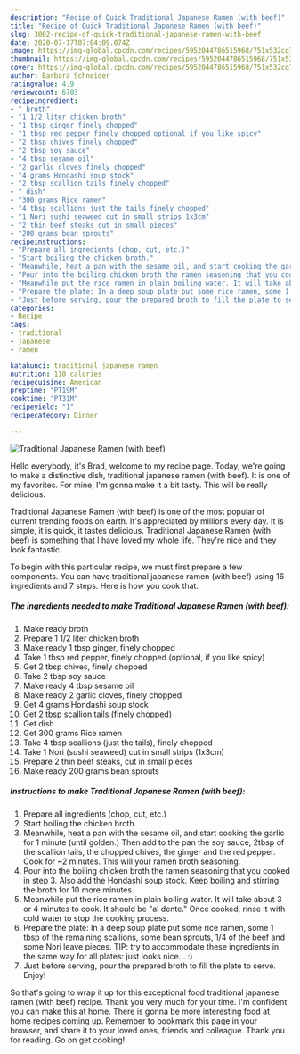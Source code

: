 ```yaml
---
description: "Recipe of Quick Traditional Japanese Ramen (with beef)"
title: "Recipe of Quick Traditional Japanese Ramen (with beef)"
slug: 3002-recipe-of-quick-traditional-japanese-ramen-with-beef
date: 2020-07-17T07:04:09.074Z
image: https://img-global.cpcdn.com/recipes/5952044786515968/751x532cq70/traditional-japanese-ramen-with-beef-recipe-main-photo.jpg
thumbnail: https://img-global.cpcdn.com/recipes/5952044786515968/751x532cq70/traditional-japanese-ramen-with-beef-recipe-main-photo.jpg
cover: https://img-global.cpcdn.com/recipes/5952044786515968/751x532cq70/traditional-japanese-ramen-with-beef-recipe-main-photo.jpg
author: Barbara Schneider
ratingvalue: 4.9
reviewcount: 6703
recipeingredient:
- " broth"
- "1 1/2 liter chicken broth"
- "1 tbsp ginger finely chopped"
- "1 tbsp red pepper finely chopped optional if you like spicy"
- "2 tbsp chives finely chopped"
- "2 tbsp soy sauce"
- "4 tbsp sesame oil"
- "2 garlic cloves finely chopped"
- "4 grams Hondashi soup stock"
- "2 tbsp scallion tails finely chopped"
- " dish"
- "300 grams Rice ramen"
- "4 tbsp scallions just the tails finely chopped"
- "1 Nori sushi seaweed cut in small strips 1x3cm"
- "2 thin beef steaks cut in small pieces"
- "200 grams bean sprouts"
recipeinstructions:
- "Prepare all ingredients (chop, cut, etc.)"
- "Start boiling the chicken broth."
- "Meanwhile, heat a pan with the sesame oil, and start cooking the garlic for 1 minute (until golden.) Then add to the pan the soy sauce, 2tbsp of the scallion tails, the chopped chives, the ginger and the red pepper. Cook for ~2 minutes. This will your ramen broth seasoning."
- "Pour into the boiling chicken broth the ramen seasoning that you cooked in step 3. Also add the Hondashi soup stock. Keep boiling and stirring the broth for 10 more minutes."
- "Meanwhile put the rice ramen in plain boiling water. It will take about 3 or 4 minutes to cook. It should be &#34;al dente.&#34; Once cooked, rinse it with cold water to stop the cooking process."
- "Prepare the plate: In a deep soup plate put some rice ramen, some 1 tbsp of the remaining scallions, some bean sprouts, 1/4 of the beef and some Nori leave pieces. TIP: try to accommodate these ingredients in the same way for all plates: just looks nice... :)"
- "Just before serving, pour the prepared broth to fill the plate to serve. Enjoy!"
categories:
- Recipe
tags:
- traditional
- japanese
- ramen

katakunci: traditional japanese ramen 
nutrition: 110 calories
recipecuisine: American
preptime: "PT19M"
cooktime: "PT31M"
recipeyield: "1"
recipecategory: Dinner

---
```



![Traditional Japanese Ramen (with beef)](https://img-global.cpcdn.com/recipes/5952044786515968/751x532cq70/traditional-japanese-ramen-with-beef-recipe-main-photo.jpg)

Hello everybody, it's Brad, welcome to my recipe page. Today, we're going to make a distinctive dish, traditional japanese ramen (with beef). It is one of my favorites. For mine, I'm gonna make it a bit tasty. This will be really delicious.

Traditional Japanese Ramen (with beef) is one of the most popular of current trending foods on earth. It's appreciated by millions every day. It is simple, it is quick, it tastes delicious. Traditional Japanese Ramen (with beef) is something that I have loved my whole life. They're nice and they look fantastic.




To begin with this particular recipe, we must first prepare a few components. You can have traditional japanese ramen (with beef) using 16 ingredients and 7 steps. Here is how you cook that.

<!--inarticleads1-->

##### The ingredients needed to make Traditional Japanese Ramen (with beef):

1. Make ready  broth
1. Prepare 1 1/2 liter chicken broth
1. Make ready 1 tbsp ginger, finely chopped
1. Take 1 tbsp red pepper, finely chopped (optional, if you like spicy)
1. Get 2 tbsp chives, finely chopped
1. Take 2 tbsp soy sauce
1. Make ready 4 tbsp sesame oil
1. Make ready 2 garlic cloves, finely chopped
1. Get 4 grams Hondashi soup stock
1. Get 2 tbsp scallion tails (finely chopped)
1. Get  dish
1. Get 300 grams Rice ramen
1. Take 4 tbsp scallions (just the tails), finely chopped
1. Take 1 Nori (sushi seaweed) cut in small strips (1x3cm)
1. Prepare 2 thin beef steaks, cut in small pieces
1. Make ready 200 grams bean sprouts




<!--inarticleads2-->

##### Instructions to make Traditional Japanese Ramen (with beef):

1. Prepare all ingredients (chop, cut, etc.)
1. Start boiling the chicken broth.
1. Meanwhile, heat a pan with the sesame oil, and start cooking the garlic for 1 minute (until golden.) Then add to the pan the soy sauce, 2tbsp of the scallion tails, the chopped chives, the ginger and the red pepper. Cook for ~2 minutes. This will your ramen broth seasoning.
1. Pour into the boiling chicken broth the ramen seasoning that you cooked in step 3. Also add the Hondashi soup stock. Keep boiling and stirring the broth for 10 more minutes.
1. Meanwhile put the rice ramen in plain boiling water. It will take about 3 or 4 minutes to cook. It should be &#34;al dente.&#34; Once cooked, rinse it with cold water to stop the cooking process.
1. Prepare the plate: In a deep soup plate put some rice ramen, some 1 tbsp of the remaining scallions, some bean sprouts, 1/4 of the beef and some Nori leave pieces. TIP: try to accommodate these ingredients in the same way for all plates: just looks nice... :)
1. Just before serving, pour the prepared broth to fill the plate to serve. Enjoy!




So that's going to wrap it up for this exceptional food traditional japanese ramen (with beef) recipe. Thank you very much for your time. I'm confident you can make this at home. There is gonna be more interesting food at home recipes coming up. Remember to bookmark this page in your browser, and share it to your loved ones, friends and colleague. Thank you for reading. Go on get cooking!
